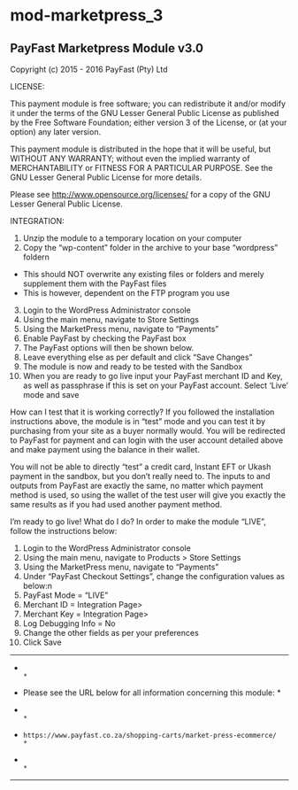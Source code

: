 # mod-marketpress_3

PayFast Marketpress Module v3.0
-------------------------------
Copyright (c) 2015 - 2016 PayFast (Pty) Ltd

LICENSE:
 
This payment module is free software; you can redistribute it and/or modify
it under the terms of the GNU Lesser General Public License as published
by the Free Software Foundation; either version 3 of the License, or (at
your option) any later version.

This payment module is distributed in the hope that it will be useful, but
WITHOUT ANY WARRANTY; without even the implied warranty of MERCHANTABILITY
or FITNESS FOR A PARTICULAR PURPOSE. See the GNU Lesser General Public
License for more details.

Please see http://www.opensource.org/licenses/ for a copy of the GNU Lesser
General Public License.

INTEGRATION:
1. Unzip the module to a temporary location on your computer
2. Copy the “wp-content” folder in the archive to your base “wordpress” foldern
- This should NOT overwrite any existing files or folders and merely supplement them with the PayFast files
- This is however, dependent on the FTP program you use
3. Login to the WordPress Administrator console
4. Using the main menu, navigate to Store Settings
5. Using the MarketPress menu, navigate to “Payments”
6. Enable PayFast by checking the PayFast box
7. The PayFast options will then be shown below.
8. Leave everything else as per default and click “Save Changes”
9. The module is now and ready to be tested with the Sandbox
10. When you are ready to go live input your PayFast merchant ID and Key, as well as passphrase if this is set on your PayFast account. Select ‘Live’ mode and save

How can I test that it is working correctly?
If you followed the installation instructions above, the module is in “test” mode and you can test it by purchasing from your site as a buyer normally would. You will be redirected to PayFast for payment and can login with the user account detailed above and make payment using the balance in their wallet.

You will not be able to directly “test” a credit card, Instant EFT or Ukash payment in the sandbox, but you don’t really need to. The inputs to and outputs from PayFast are exactly the same, no matter which payment method is used, so using the wallet of the test user will give you exactly the same results as if you had used another payment method.

I’m ready to go live! What do I do?
In order to make the module “LIVE”, follow the instructions below:

1. Login to the WordPress Administrator console
2. Using the main menu, navigate to Products > Store Settings
3. Using the MarketPress menu, navigate to “Payments”
4. Under “PayFast Checkout Settings”, change the configuration values as below:n
5. PayFast Mode = “LIVE”
6. Merchant ID = Integration Page>
7. Merchant Key = Integration Page>
8. Log Debugging Info = No
9. Change the other fields as per your preferences
10. Click Save


******************************************************************************
*                                                                            *
*    Please see the URL below for all information concerning this module:    *
*                                                                            *
*     https://www.payfast.co.za/shopping-carts/market-press-ecommerce/       *
*                                                                            *
******************************************************************************
